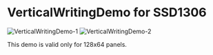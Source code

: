 # VerticalWritingDemo for SSD1306

![VerticalWritingDemo-1](https://github.com/user-attachments/assets/22aede1a-3fb3-4994-af52-0073a405377f)
![VerticalWritingDemo-2](https://github.com/user-attachments/assets/910b00d0-161b-4c7f-80f6-fc4eb6a308e7)

This demo is valid only for 128x64 panels.


